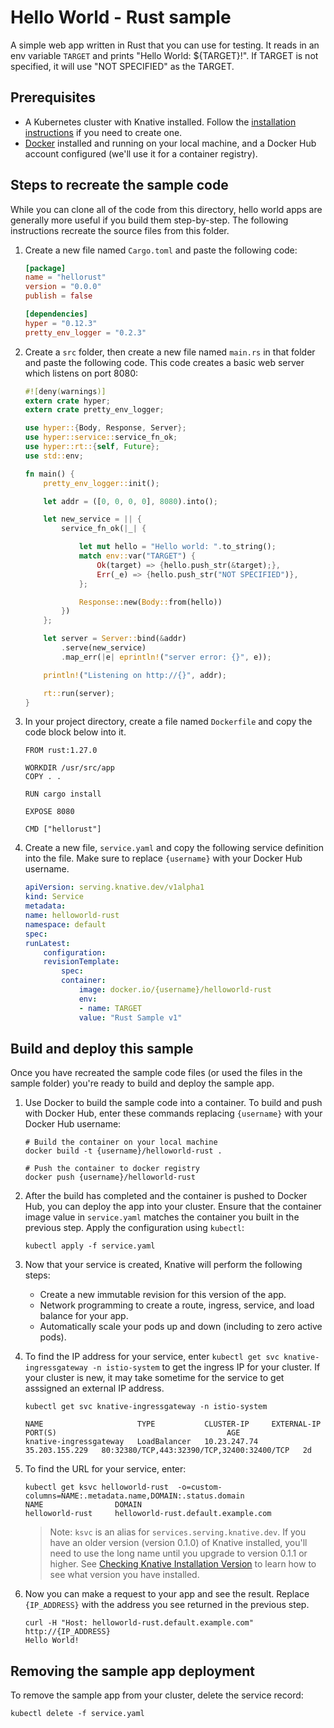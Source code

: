 # Hello World - Rust sample

A simple web app written in Rust that you can use for testing.
It reads in an env variable `TARGET` and prints "Hello World: ${TARGET}!". If
TARGET is not specified, it will use "NOT SPECIFIED" as the TARGET.

## Prerequisites

* A Kubernetes cluster with Knative installed. Follow the
  [installation instructions](https://github.com/knative/docs/blob/master/install/README.md) if you need
  to create one.
* [Docker](https://www.docker.com) installed and running on your local machine,
  and a Docker Hub account configured (we'll use it for a container registry).

## Steps to recreate the sample code

While you can clone all of the code from this directory, hello world
apps are generally more useful if you build them step-by-step. The
following instructions recreate the source files from this folder.

1. Create a new file named `Cargo.toml` and paste the following code:

    ```toml
    [package]
    name = "hellorust"
    version = "0.0.0"
    publish = false

    [dependencies]
    hyper = "0.12.3"
    pretty_env_logger = "0.2.3"
    ```

1. Create a `src` folder, then create a new file named `main.rs` in that folder
   and paste the following code. This code creates a basic web server which
   listens on port 8080:

    ```rust
    #![deny(warnings)]
    extern crate hyper;
    extern crate pretty_env_logger;

    use hyper::{Body, Response, Server};
    use hyper::service::service_fn_ok;
    use hyper::rt::{self, Future};
    use std::env;

    fn main() {
        pretty_env_logger::init();

        let addr = ([0, 0, 0, 0], 8080).into();

        let new_service = || {
            service_fn_ok(|_| {

                let mut hello = "Hello world: ".to_string();
                match env::var("TARGET") {
                    Ok(target) => {hello.push_str(&target);},
                    Err(_e) => {hello.push_str("NOT SPECIFIED")},
                };

                Response::new(Body::from(hello))
            })
        };

        let server = Server::bind(&addr)
            .serve(new_service)
            .map_err(|e| eprintln!("server error: {}", e));

        println!("Listening on http://{}", addr);

        rt::run(server);
    }
    ```

1. In your project directory, create a file named `Dockerfile` and copy the code
   block below into it.

    ```docker
    FROM rust:1.27.0

    WORKDIR /usr/src/app
    COPY . .

    RUN cargo install

    EXPOSE 8080

    CMD ["hellorust"]
    ```

1. Create a new file, `service.yaml` and copy the following service definition
   into the file. Make sure to replace `{username}` with your Docker Hub username.

    ```yaml
    apiVersion: serving.knative.dev/v1alpha1
    kind: Service
    metadata:
    name: helloworld-rust
    namespace: default
    spec:
    runLatest:
        configuration:
        revisionTemplate:
            spec:
            container:
                image: docker.io/{username}/helloworld-rust
                env:
                - name: TARGET
                value: "Rust Sample v1"
    ```

## Build and deploy this sample

Once you have recreated the sample code files (or used the files in the sample
folder) you're ready to build and deploy the sample app.

1. Use Docker to build the sample code into a container. To build and push with
   Docker Hub, enter these commands replacing `{username}` with your
   Docker Hub username:

    ```shell
    # Build the container on your local machine
    docker build -t {username}/helloworld-rust .

    # Push the container to docker registry
    docker push {username}/helloworld-rust
    ```

1. After the build has completed and the container is pushed to Docker Hub, you
   can deploy the app into your cluster. Ensure that the container image value
   in `service.yaml` matches the container you built in
   the previous step. Apply the configuration using `kubectl`:

    ```shell
    kubectl apply -f service.yaml
    ```
    
1. Now that your service is created, Knative will perform the following steps:
   * Create a new immutable revision for this version of the app.
   * Network programming to create a route, ingress, service, and load balance for your app.
   * Automatically scale your pods up and down (including to zero active pods).

1. To find the IP address for your service, enter
   `kubectl get svc knative-ingressgateway -n istio-system` to get the ingress IP for your
   cluster. If your cluster is new, it may take sometime for the service to get asssigned
   an external IP address.

    ```shell
    kubectl get svc knative-ingressgateway -n istio-system

    NAME                     TYPE           CLUSTER-IP     EXTERNAL-IP      PORT(S)                                      AGE
    knative-ingressgateway   LoadBalancer   10.23.247.74   35.203.155.229   80:32380/TCP,443:32390/TCP,32400:32400/TCP   2d

    ```

1. To find the URL for your service, enter:
    ```
    kubectl get ksvc helloworld-rust  -o=custom-columns=NAME:.metadata.name,DOMAIN:.status.domain
    NAME                DOMAIN
    helloworld-rust     helloworld-rust.default.example.com
    ```
    > Note: `ksvc` is an alias for `services.serving.knative.dev`. If you have
      an older version (version 0.1.0) of Knative installed, you'll need to use
      the long name until you upgrade to version 0.1.1 or higher. See
      [Checking Knative Installation Version](../../../install/check-install-version.md)
      to learn how to see what version you have installed.

1. Now you can make a request to your app and see the result. Replace
   `{IP_ADDRESS}` with the address you see returned in the previous step.

    ```shell
    curl -H "Host: helloworld-rust.default.example.com" http://{IP_ADDRESS}
    Hello World!
    ```

## Removing the sample app deployment

To remove the sample app from your cluster, delete the service record:

```shell
kubectl delete -f service.yaml
```
